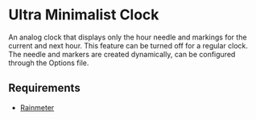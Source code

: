 # Ultra Minimalist Clock #

An analog clock that displays only the hour needle and markings for the current and next hour. This feature can be turned off for a regular clock. The needle and markers are created dynamically, can be configured through the Options file.

## Requirements ##
* [Rainmeter](https://www.rainmeter.net/)